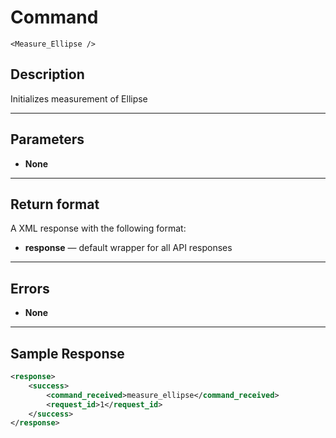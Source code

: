 # Command

    <Measure_Ellipse />

## Description

Initializes measurement of Ellipse

***

## Parameters
- **None**

***

## Return format
A XML response with the following format:

- **response** — default wrapper for all API responses

***

## Errors
- **None**
 
***

## Sample Response
```xml
<response>
	<success>
		<command_received>measure_ellipse</command_received>
		<request_id>1</request_id>
	</success>
</response>
```
